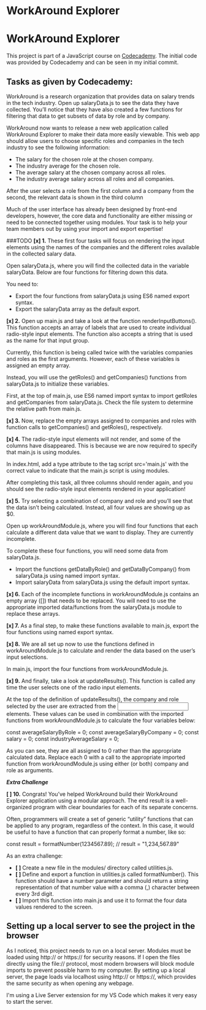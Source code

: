 # WorkAround Explorer

# WorkAround Explorer

This project is part of a JavaScript course on [Codecademy](https://www.codecademy.com). The initial code was provided by Codecademy and can be seen in my initial commit.

## Tasks as given by Codecademy:

WorkAround is a research organization that provides data on salary trends in the tech industry. Open up salaryData.js to see the data they have collected. You’ll notice that they have also created a few functions for filtering that data to get subsets of data by role and by company.

WorkAround now wants to release a new web application called WorkAround Explorer to make their data more easily viewable. This web app should allow users to choose specific roles and companies in the tech industry to see the following information:

- The salary for the chosen role at the chosen company.
- The industry average for the chosen role.
- The average salary at the chosen company across all roles.
- The industry average salary across all roles and all companies.

After the user selects a role from the first column and a company from the second, the relevant data is shown in the third column

Much of the user interface has already been designed by front-end developers, however, the core data and functionality are either missing or need to be connected together using modules. Your task is to help your team members out by using your import and export expertise!

###TODO
**[x] 1.** These first four tasks will focus on rendering the input elements using the names of the companies and the different roles available in the collected salary data.

Open salaryData.js, where you will find the collected data in the variable salaryData. Below are four functions for filtering down this data.

You need to:

- Export the four functions from salaryData.js using ES6 named export syntax.
- Export the salaryData array as the default export.

**[x] 2.** Open up main.js and take a look at the function renderInputButtons(). This function accepts an array of labels that are used to create individual radio-style input elements. The function also accepts a string that is used as the name for that input group.

Currently, this function is being called twice with the variables companies and roles as the first arguments. However, each of these variables is assigned an empty array.

Instead, you will use the getRoles() and getCompanies() functions from salaryData.js to initialize these variables.

First, at the top of main.js, use ES6 named import syntax to import getRoles and getCompanies from salaryData.js. Check the file system to determine the relative path from main.js.

**[x] 3.** Now, replace the empty arrays assigned to companies and roles with function calls to getCompanies() and getRoles(), respectively.

**[x] 4.** The radio-style input elements will not render, and some of the columns have disappeared. This is because we are now required to specify that main.js is using modules.

In index.html, add a type attribute to the tag script src='main.js' with the correct value to indicate that the main.js script is using modules.

After completing this task, all three columns should render again, and you should see the radio-style input elements rendered in your application!

**[x] 5.** Try selecting a combination of company and role and you’ll see that the data isn’t being calculated. Instead, all four values are showing up as $0.

Open up workAroundModule.js, where you will find four functions that each calculate a different data value that we want to display. They are currently incomplete.

To complete these four functions, you will need some data from salaryData.js.

- Import the functions getDataByRole() and getDataByCompany() from salaryData.js using named import syntax.
- Import salaryData from salaryData.js using the default import syntax.

**[x] 6.** Each of the incomplete functions in workAroundModule.js contains an empty array ([]) that needs to be replaced. You will need to use the appropriate imported data/functions from the salaryData.js module to replace these arrays.

**[x] 7.** As a final step, to make these functions available to main.js, export the four functions using named export syntax.

**[x] 8.** We are all set up now to use the functions defined in workAroundModule.js to calculate and render the data based on the user’s input selections.

In main.js, import the four functions from workAroundModule.js.

**[x] 9.** And finally, take a look at updateResults(). This function is called any time the user selects one of the radio input elements.

At the top of the definition of updateResults(), the company and role selected by the user are extracted from the <input> elements. These values can be used in combination with the imported functions from workAroundModule.js to calculate the four variables below:

const averageSalaryByRole = 0;
const averageSalaryByCompany = 0;
const salary = 0;
const industryAverageSalary = 0;

As you can see, they are all assigned to 0 rather than the appropriate calculated data. Replace each 0 with a call to the appropriate imported function from workAroundModule.js using either (or both) company and role as arguments.

***Extra Challenge***

**[ ] 10.** Congrats! You’ve helped WorkAround build their WorkAround Explorer application using a modular approach. The end result is a well-organized program with clear boundaries for each of its separate concerns.

Often, programmers will create a set of generic “utility” functions that can be applied to any program, regardless of the context. In this case, it would be useful to have a function that can properly format a number, like so:

const result = formatNumber(1234567.89);
// result = "1,234,567.89"

As an extra challenge:

- **[ ]** Create a new file in the modules/ directory called utilities.js.
- **[ ]** Define and export a function in utilities.js called formatNumber(). This function should have a number parameter and should return a string representation of that number value with a comma (,) character between every 3rd digit.
- **[ ]** Import this function into main.js and use it to format the four data values rendered to the screen.

## Setting up a local server to see the project in the browser
As I noticed, this project needs to run on a local server. Modules must be loaded using http:// or https:// for security reasons. If I open the files directly using the file:// protocol, most modern browsers will block module imports to prevent possible harm to my computer. By setting up a local server, the page loads via localhost using http:// or https://, which provides the same security as when opening any webpage.

I'm using a Live Server extension for my VS Code which makes it very easy to start the server.